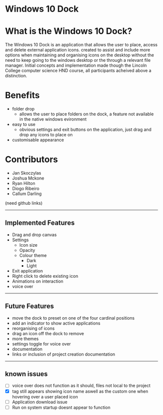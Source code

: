 # Windows 10 Dock

# What is the Windows 10 Dock? 

The Windows 10 Dock is an application that allows the user to place, access and delete external application icons.
created to assist and include more options when maintaining and organising icons on the desktop without the need to keep going to the windows desktop or the through a relevant file manager.
Initial concepts and implementation made though the Lincoln College computer science HND course, all participants acheived above a distinction.

# Benefits

- folder drop
  - allows the user to place folders on the dock, a feature not available in the native windows evironment
- easy to use
  - obvious settings and exit buttons on the application, just drag and drop any icons to place on
- customisable appearance

# Contributors

- Jan Skoczylas
- Joshua Mckone
- Ryan Hilton
- Diogo Ribeiro
- Callum Darling

(need github links)

----------------------
 Implemented Features		
----------------------

- Drag and drop canvas
- Settings
  - Icon size
  - Opacity
  - Colour theme
    - Dark
    - Light
- Exit application
- Right click to delete existing icon
- Animations on interaction
- voice over 

-----------------
 Future Features			
-----------------

- move the dock to preset on one of the four cardinal positions
- add an indicator to show active applications
- reorganising of icons
- drag an icon off the dock to remove
- more themes
- settings toggle for voice over
- documentation
- links or inclusion of project creation documentation

---------------
 known issues 
---------------
- [ ] voice over does not function as it should, files not local to the project
- [x] tag still appears showing icon name aswell as the custom one when hovering over a user placed icon
- [ ] Application download issue
- [ ] Run on system startup doesnt appear to function
